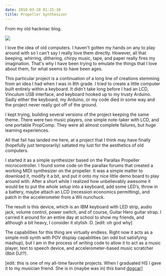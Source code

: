 ```yaml
---
date: 2010-03-28 01:25:10
title: Propeller Synthesizer
---
```


From my old hackniac blog.


![](http://hackniac.com/images/relic/synthesizer.png)

I love the idea of old computers. I haven't gotten my hands on any to play around with so I can't say I really love them directly. However, all that beeping, whirring, dithering, chirpy music, tape, and paper really fires my imagination. That's why I have been trying to emulate the things that I love about them, for what seems to have been ages.

This particular project is a continuation of a long line of creations stemming from an idea I had when I was in 8th grade. I tried to create a little computer built entirely within a keyboard. It didn’t take long before I had an LCD, Vinculum USB interface, and keyboard hooked up to my trusty Arduino. Sadly either the keyboard, my Arduino, or my code died in some way and the project never really got off of the ground.

I kept trying, building several versions of the project keeping the same theme. There were two music players, one simple note-taker with LCD, and one portable PropComp. They were all almost complete failures, but huge learning experiences.

All that fail has landed me here, at a project that I think may have finally (hopefully just temporarily) satiated my lust for the aesthetics of old computers.

I started it as a simple synthesizer based on the Parallax Propeller microcontroller. I found some code on the parallax forums that created a working MIDI synthesizer on the propeller. It was a simple matter to download it, modify it a bit, and put it onto my nice little demo board to play around with. After a short while I realized how unbelievably awesome it would be to put the whole setup into a keyboard, add some LED’s, throw in a battery, maybe attach an LCD (recession economics permitting), and patch in the accelerometer from a Wii nunchuck.

The result is this device, which is an IBM keyboard with LED strip, audio jack, volume control, power switch, and of course, Guitar Hero guitar strap. I carried it around for an entire day at school to show my friends, and although a bit heavy, I consider it stylish :D. [edit: oh god why]

The capabilities for this thing are virtually endless. Right now it acts as a simple midi synth with POV display capabilities (an odd but satisfying mashup), but I am in the process of writing code to allow it to act as a music player, text to speech device, and accelerometer-based music scratcher (8bit DJ!?).

[edit: this is one of my all-time favorite projects. When I graduated HS I gave it to my musician friend. She is in (maybe was in) this band [dogcar](https://soundcloud.com/dogcar)]
